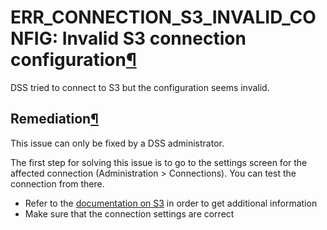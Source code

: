 ERR\_CONNECTION\_S3\_INVALID\_CONFIG: Invalid S3 connection configuration[¶](#err-connection-s3-invalid-config-invalid-s3-connection-configuration "Permalink to this heading")
===============================================================================================================================================================================


DSS tried to connect to S3 but the configuration seems invalid.



Remediation[¶](#remediation "Permalink to this heading")
--------------------------------------------------------


This issue can only be fixed by a DSS administrator.


The first step for solving this issue is to go to the settings screen for the affected connection (Administration \> Connections). You can test the connection from there.


* Refer to the [documentation on S3](../../connecting/s3.html) in order to get additional information
* Make sure that the connection settings are correct